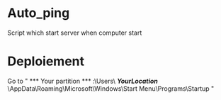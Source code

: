 # Auto_ping
Script which start server when computer start

# Deploiement
Go to " *** Your partition *** :\Users\ ***YourLocation*** \AppData\Roaming\Microsoft\Windows\Start Menu\Programs\Startup "